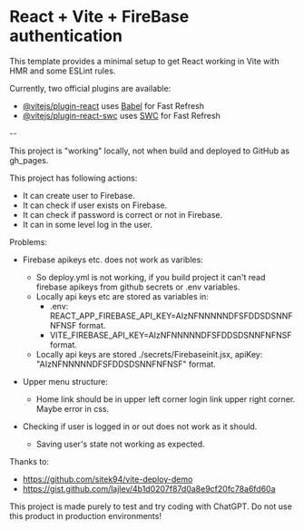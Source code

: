 # React + Vite + FireBase authentication

This template provides a minimal setup to get React working in Vite with HMR and some ESLint rules.

Currently, two official plugins are available:

- [@vitejs/plugin-react](https://github.com/vitejs/vite-plugin-react/blob/main/packages/plugin-react/README.md) uses [Babel](https://babeljs.io/) for Fast Refresh
- [@vitejs/plugin-react-swc](https://github.com/vitejs/vite-plugin-react-swc) uses [SWC](https://swc.rs/) for Fast Refresh

--

This project is "working" locally, not when build and deployed to GitHub as gh_pages.

This project has following actions:
- It can create user to Firebase.
- It can check if user exists on Firebase.
- It can check if password is correct or not in Firebase.
- It can in some level log in the user.

Problems:
- Firebase apikeys etc. does not work as varibles:
  - So deploy.yml is not working, if you build project it can't read firebase apikeys from github secrets or .env variables.
  - Locally api keys etc are stored as variables in:
    - .env: REACT_APP_FIREBASE_API_KEY=AIzNFNNNNNDFSFDDSDSNNFNFNSF format.
    - VITE_FIREBASE_API_KEY=AIzNFNNNNNDFSFDDSDSNNFNFNSF format.
  - Locally api keys are stored ./secrets/Firebaseinit.jsx, apiKey: "AIzNFNNNNNDFSFDDSDSNNFNFNSF" format.

- Upper menu structure:
  - Home link should be in upper left corner login link upper right corner. Maybe error in css.

- Checking if user is logged in or out does not work as it should.
   - Saving user's state not working as expected.


Thanks to:
- https://github.com/sitek94/vite-deploy-demo
- https://gist.github.com/lajlev/4b1d0207f87d0a8e9cf20fc78a6fd60a

 This project is made purely to test and try coding with ChatGPT.
 Do not use this product in production environments!
